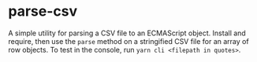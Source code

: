 # parse-csv

A simple utility for parsing a CSV file to an ECMAScript object. Install and require, then use the `parse` method on a stringified CSV file for an array of row objects. To test in the console, run `yarn cli <filepath in quotes>`.